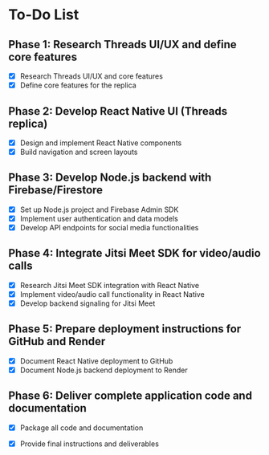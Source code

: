 # To-Do List

## Phase 1: Research Threads UI/UX and define core features
- [x] Research Threads UI/UX and core features
- [x] Define core features for the replica

## Phase 2: Develop React Native UI (Threads replica)
- [x] Design and implement React Native components
- [x] Build navigation and screen layouts

## Phase 3: Develop Node.js backend with Firebase/Firestore
- [x] Set up Node.js project and Firebase Admin SDK
- [x] Implement user authentication and data models
- [x] Develop API endpoints for social media functionalities

## Phase 4: Integrate Jitsi Meet SDK for video/audio calls
- [x] Research Jitsi Meet SDK integration with React Native
- [x] Implement video/audio call functionality in React Native
- [x] Develop backend signaling for Jitsi Meet

## Phase 5: Prepare deployment instructions for GitHub and Render
- [x] Document React Native deployment to GitHub
- [x] Document Node.js backend deployment to Render

## Phase 6: Deliver complete application code and documentation
- [x] Package all code and documentation
- [x] Provide final instructions and deliverables

